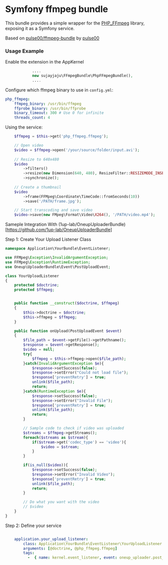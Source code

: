 Symfony ffmpeg bundle
=====================

This bundle provides a simple wrapper for the [PHP_FFmpeg](https://github.com/PHP-FFMpeg/PHP-FFMpeg) library, 
exposing it as a Symfony service.

Based on [pulse00/ffmpeg-bundle](https://github.com/pulse00/ffmpeg-bundle) by [pulse00](https://github.com/pulse00)

### Usage Example

Enable the extension in the AppKernel

``` php
            ....
            new sujayjaju\FFmpegBundle\PhpFFmpegBundle(),
            ....
```

Configure which ffmpeg binary to use in `config.yml`:


``` yaml
php_ffmpeg:
    ffmpeg_binary: /usr/bin/ffmpeg
    ffprobe_binary: /usr/bin/ffprobe
    binary_timeout: 300 # Use 0 for infinite
    threads_count: 4
```


Using the service:

``` php
	$ffmpeg = $this->get('php_ffmpeg.ffmpeg');

	// Open video
	$video = $ffmpeg->open('/your/source/folder/input.avi');
	
	// Resize to 640x480
	$video
        ->filters()
        ->resize(new Dimension(640, 480), ResizeFilter::RESIZEMODE_INSET)
        ->synchronize();
        
    // Create a thumbnail
    $video
        ->frame(FFMpeg\Coordinate\TimeCode::fromSeconds(10))
        ->save('/PATH/frame.jpg');

	// Start transcoding and save video
	$video->save(new FMpeg\Format\Video\X264(), '/PATH/video.mp4');
```

Sameple Integration With (1up-lab/OneupUploaderBundle)[https://github.com/1up-lab/OneupUploaderBundle]

Step 1: Create Your Upload Listener Class
``` php
namespace Application\YourBundle\EventListener;

use FFMpeg\Exception\InvalidArgumentException;
use FFMpeg\Exception\RuntimeException;
use Oneup\UploaderBundle\Event\PostUploadEvent;

class YourUploadListener
{
    protected $doctrine;
    protected $ffmpeg;


    public function __construct($doctrine, $ffmpeg)
    {
        $this->doctrine = $doctrine;
        $this->ffmpeg = $ffmpeg;
    }

    public function onUpload(PostUploadEvent $event)
    {
        $file_path = $event->getFile()->getPathname();
        $response = $event->getResponse();
        $video = null;
        try{
            $ffmpeg = $this->ffmpeg->open($file_path);
        }catch(InvalidArgumentException $e){
            $response->setSuccess(false);
            $response->setError("Could not load file");
            $response['preventRetry'] = true;
            unlink($file_path);
            return;
        }catch(RuntimeException $e){
            $response->setSuccess(false);
            $response->setError("Invalid File");
            $response['preventRetry'] = true;
            unlink($file_path);
            return;
        }

        // Sample code to check if video was uploaded
        $streams = $ffmpeg->getStreams();
        foreach($streams as $stream){
            if($stream->get('codec_type') == 'video'){
                $video = $stream;
            }
        }

        if(is_null($video)){
            $response->setSuccess(false);
            $response->setError("Invalid Video");
            $response['preventRetry'] = true;
            unlink($file_path);
            return;
        }

        // Do what you want with the video
        // $video
    }
}
```

Step 2: Define your service
``` yaml

    application.your_upload_listener:
        class: Application\YourBundle\EventListener\YourUploadListener
        arguments: [@doctrine, @php_ffmpeg.ffmpeg]
        tags:
          -  { name: kernel.event_listener, event: oneup_uploader.post_upload, method: onUpload }

```